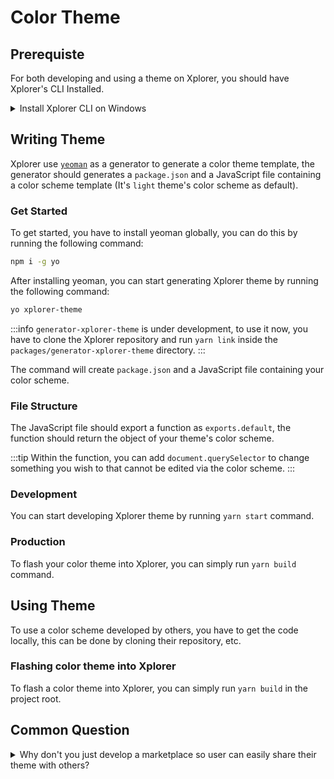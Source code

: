 # Color Theme

## Prerequiste

For both developing and using a theme on Xplorer, you should have Xplorer's CLI Installed.

<details>
<summary>
Install Xplorer CLI on Windows
</summary>

Firstly, you have to register the command into the system path.

1. Open the `System Properties` on Windows.
2. Click the `Environment Variables` button, it will pop up a window.
3. On the table, search for `Path` variable and click on it.
4. Click the `Edit` button, it will pop up a window.
5. Click the `New` button
6. Add `%USERPROFILE%\AppData\Local\Programs\xplorer`

</details>

## Writing Theme

Xplorer use [`yeoman`](https://yeoman.io/) as a generator to generate a color theme template, the generator should generates a `package.json` and a JavaScript file containing a color scheme template (It's `light` theme's color scheme as default).

### Get Started

To get started, you have to install yeoman globally, you can do this by running the following command:

```bash
npm i -g yo
```

After installing yeoman, you can start generating Xplorer theme by running the following command:

```bash
yo xplorer-theme
```

:::info
`generator-xplorer-theme` is under development, to use it now, you have to clone the Xplorer repository and run `yarn link` inside the `packages/generator-xplorer-theme` directory.
:::

The command will create `package.json` and a JavaScript file containing your color scheme.

### File Structure

The JavaScript file should export a function as `exports.default`, the function should return the object of your theme's color scheme.

:::tip
Within the function, you can add `document.querySelector` to change something you wish to that cannot be edited via the color scheme.
:::

### Development

You can start developing Xplorer theme by running `yarn start` command.

### Production

To flash your color theme into Xplorer, you can simply run `yarn build` command.

## Using Theme

To use a color scheme developed by others, you have to get the code locally, this can be done by cloning their repository, etc.

### Flashing color theme into Xplorer

To flash a color theme into Xplorer, you can simply run `yarn build` in the project root.

## Common Question

<details>
<summary>
Why don't you just develop a marketplace so user can easily share their theme with others?
</summary>

I can't afford to buy a server for developing marketplace xD, but will consider it in the future, if you want to sponsor/offer it, feel free to contact [me](mailto:kimlimjustin@gmail.com)

</details>
